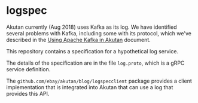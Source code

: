# logspec

Akutan currently (Aug 2018) uses Kafka as its log. We have identified
several problems with Kafka, including some with its protocol, which we've
described in the [Using Apache Kafka in Akutan](../../docs/kakfa.md) document.

This repository contains a specification for a hypothetical log service.

The details of the specification are in the file `log.proto`, which is a gRPC
service definition.

The `github.com/ebay/akutan/blog/logspecclient` package provides a client implementation
that is integrated into Akutan that can use a log that provides this API.
